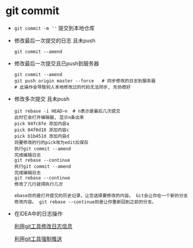 # git commit

- `git commit -m ''` 提交到本地仓库

- 修改最后一次提交的日志 且未push

  ```
  git commit --amend
  ```

- 修改最后一次提交且已push到服务器

   ```
   git commit --amend
   git push origin master --force	# 同步修改的日志到服务器
   # 此操作会导致别人本地修改过的代码无法同步, 先协商好
   ```

  

- 修改多次提交 且未push

  ```
  git rebase -i HEAD~n  # n表示是最后几次提交
  此时它会打开编辑器, 显示n条出来
  pick 94fc8fe 添加内容a
  pick 04f0d18 添加内容c
  pick b1b451d 添加内容d
  将要修改的行的pick改为edit后保存
  执行git commit --amend
  完成编辑日志
  git rebase --continue
  执行git commit --amend
  完成编辑日志
  git rebase --continue
  修改了几行就得执行几次
  
  ebase目的是打开提交的历史记录，让您选择要修改的内容。 Git会让你在一个新的分支修改内容。 git rebase --continue则是让你重新回到之前的分支。
  
  ```

- 在IDEA中的日志操作

  [利用git工具修改日志信息](https://img2022.cnblogs.com/blog/2926369/202208/2926369-20220821020219985-1510191278.png)

  [利用git工具强制推送](https://img2022.cnblogs.com/blog/2926369/202208/2926369-20220821020232787-1136230920.png)

